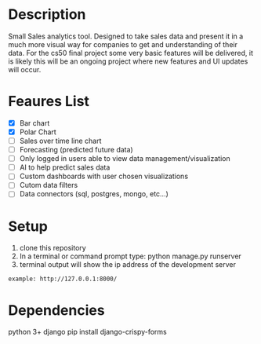 # Description
Small Sales analytics tool. Designed to take sales data and present it in a much more visual way for companies to get and understanding of their data. For the cs50 final project some very basic features will be delivered, it is likely this will be an ongoing project where new features and UI updates will occur.

# Feaures List
- [x] Bar chart
- [x] Polar Chart
- [ ] Sales over time line chart
- [ ] Forecasting (predicted future data)
- [ ] Only logged in users able to view data management/visualization
- [ ] AI to help predict sales data
- [ ] Custom dashboards with user chosen visualizations
- [ ] Cutom data filters
- [ ] Data connectors (sql, postgres, mongo, etc...)

# Setup
1. clone this repository
2. In a terminal or command prompt type: python manage.py runserver
3. terminal output will show the ip address of the development server
```
example: http://127.0.0.1:8000/
```

# Dependencies
python 3+
django
pip install django-crispy-forms